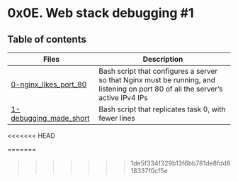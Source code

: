 # 0x0E. Web stack debugging #1

## Table of contents
Files | Description
----- | -----------
[0-nginx_likes_port_80](./0-nginx_likes_port_80) | Bash script that configures a server so that Nginx must be running, and listening on port 80 of all the server’s active IPv4 IPs
[1-debugging_made_short](./1-debugging_made_short) | Bash script that replicates task 0, with fewer lines
<<<<<<< HEAD

=======
>>>>>>> 1de5f334f329b13f6bb781de8fdd818337f0cf5e
